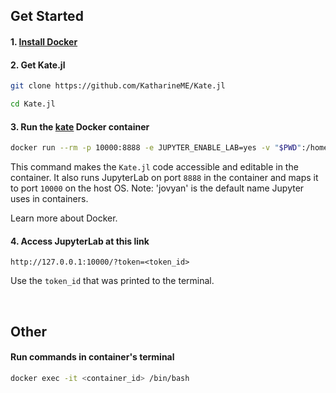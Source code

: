 ## Get Started

#### 1. [Install Docker](https://www.docker.com/get-started)

#### 2. Get Kate.jl

```sh
git clone https://github.com/KatharineME/Kate.jl

cd Kate.jl
```

#### 3. Run the [kate](https://hub.docker.com/repository/docker/katharineme/kate) Docker container

```sh
docker run --rm -p 10000:8888 -e JUPYTER_ENABLE_LAB=yes -v "$PWD":/home/jovyan/Kate.jl katharineme/kate
```

This command makes the `Kate.jl` code accessible and editable in the container. It also runs JupyterLab on port `8888` in the container and maps it to port `10000` on the host OS. Note: 'jovyan' is the default name Jupyter uses in containers. 

Learn more about Docker.

#### 4. Access JupyterLab at this link

`http://127.0.0.1:10000/?token=<token_id>`

Use the `token_id` that was printed to the terminal.

<br>

## Other

#### Run commands in container's terminal

```sh
docker exec -it <container_id> /bin/bash
```
